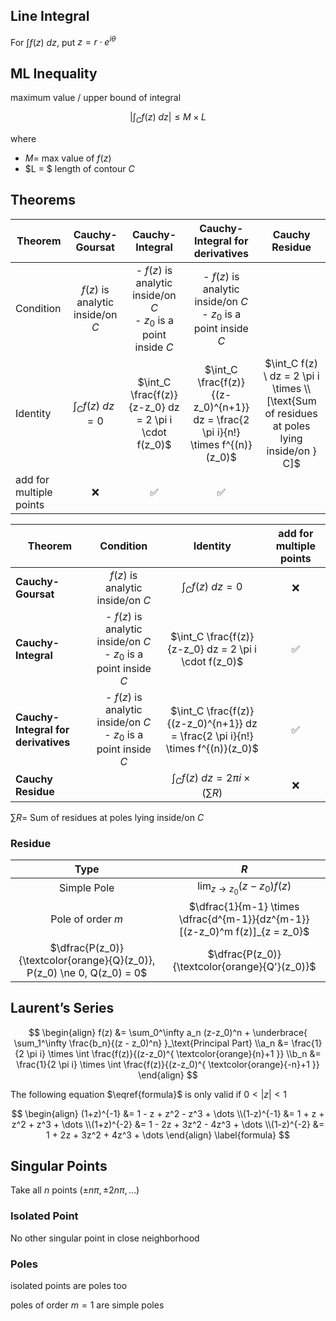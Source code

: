 ## Line Integral

For $\int f(z) \ dz$, put $z = r \cdot e^{i \theta}$

## ML Inequality

maximum value / upper bound of integral

$$
\left| \int_C f(z) \ dz \right|
\le M \times L
$$

where

- $M =$ max value of $f(z)$
- $L = $ length of contour $C$

## Theorems

| Theorem                 |          Cauchy-Goursat          |                       Cauchy-Integral                        |               Cauchy-Integral for derivatives                |                        Cauchy Residue                        |
| ----------------------- | :------------------------------: | :----------------------------------------------------------: | :----------------------------------------------------------: | :----------------------------------------------------------: |
| Condition               | $f(z)$ is analytic inside/on $C$ | - $f(z)$ is analytic inside/on $C$<br />- $z_0$ is a point inside $C$ | - $f(z)$ is analytic inside/on $C$<br />- $z_0$ is a point inside $C$ |                                                              |
| Identity                |      $\int_C f(z) \ dz = 0$      |    $\int_C \frac{f(z)}{z-z_0} dz = 2 \pi i \cdot f(z_0)$     | $\int_C \frac{f(z)}{(z-z_0)^{n+1}} dz = \frac{2 \pi i}{n!} \times f^{(n)}(z_0)$ | $\int_C f(z) \ dz = 2 \pi i \times \\ [\text{Sum of residues at poles lying inside/on } C]$ |
| add for multiple points |                ❌                 |                              ✅                               |                              ✅                               |                                                              |

| Theorem                             |                          Condition                           |                           Identity                           | add for multiple points |
| ----------------------------------- | :----------------------------------------------------------: | :----------------------------------------------------------: | :---------------------: |
| **Cauchy-Goursat**                  |               $f(z)$ is analytic inside/on $C$               |                    $\int_C f(z) \ dz = 0$                    |            ❌            |
| **Cauchy-Integral**                 | - $f(z)$ is analytic inside/on $C$<br />- $z_0$ is a point inside $C$ |    $\int_C \frac{f(z)}{z-z_0} dz = 2 \pi i \cdot f(z_0)$     |            ✅            |
| **Cauchy-Integral for derivatives** | - $f(z)$ is analytic inside/on $C$<br />- $z_0$ is a point inside $C$ | $\int_C \frac{f(z)}{(z-z_0)^{n+1}} dz = \frac{2 \pi i}{n!} \times f^{(n)}(z_0)$ |            ✅            |
| **Cauchy Residue**                  |                                                              |         $\int_C f(z) \ dz = 2 \pi i \times (\sum R)$         |            ❌            |

$\sum R =$ Sum of residues at poles lying inside/on $C$

### Residue

|                             Type                             |                             $R$                              |
| :----------------------------------------------------------: | :----------------------------------------------------------: |
|                         Simple Pole                          |               $\lim_{z \to z_0} (z-z_0) f(z)$                |
|                      Pole of order $m$                       | $\dfrac{1}{m-1} \times \dfrac{d^{m-1}}{dz^{m-1}} [(z-z_0)^m f(z)]_{z = z_0}$ |
| $\dfrac{P(z_0)}{\textcolor{orange}{Q}(z_0)}, P(z_0) \ne 0, Q(z_0) = 0$ |        $\dfrac{P(z_0)}{\textcolor{orange}{Q'}(z_0)}$         |

## Laurent’s Series

$$
\begin{align}
f(z) &= \sum_0^\infty a_n (z-z_0)^n + \underbrace{
	\sum_1^\infty \frac{b_n}{(z - z_0)^n}
}_\text{Principal Part} \\a_n &= \frac{1}{2 \pi i} \times \int \frac{f(z)}{(z-z_0)^{
	\textcolor{orange}{n}+1
}} \\b_n &= \frac{1}{2 \pi i} \times \int \frac{f(z)}{(z-z_0)^{
	\textcolor{orange}{-n}+1
}} 
\end{align}
$$

The following equation $\eqref{formula}$ is only valid if $0 < |z| < 1$

$$
\begin{align}
(1+z)^{-1} &= 1 - z + z^2 - z^3 + \dots \\(1-z)^{-1} &= 1 + z + z^2 + z^3 + \dots \\(1+z)^{-2} &= 1 - 2z + 3z^2 - 4z^3 + \dots \\(1-z)^{-2} &= 1 + 2z + 3z^2 + 4z^3 + \dots
\end{align}
\label{formula}
$$

## Singular Points

Take all $n$ points $(\pm n\pi, \pm 2n\pi, \dots)$

### Isolated Point

No other singular point in close neighborhood

### Poles

isolated points are poles too

poles of order $m=1$ are simple poles
